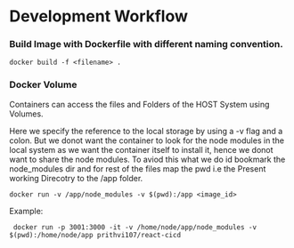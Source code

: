# Development Workflow

### Build Image with Dockerfile with different naming convention.

```
docker build -f <filename> .
```

### Docker Volume

Containers can access the files and Folders of the HOST System using Volumes.

Here we specify the reference to the local storage by using a -v flag and a colon.
But we donot want the container to look for the node modules in the local system as we want the
container itself to install it, hence we donot want to share the node modules.
To aviod this what we do id bookmark the node_modules dir and for rest of the files map the pwd i.e the Present working Direcotry to the /app folder.

```
docker run -v /app/node_modules -v $(pwd):/app <image_id>
```

Example: 

```
 docker run -p 3001:3000 -it -v /home/node/app/node_modules -v $(pwd):/home/node/app prithvi107/react-cicd
```